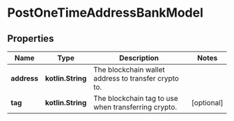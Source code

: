 
# PostOneTimeAddressBankModel

## Properties
Name | Type | Description | Notes
------------ | ------------- | ------------- | -------------
**address** | **kotlin.String** | The blockchain wallet address to transfer crypto to. | 
**tag** | **kotlin.String** | The blockchain tag to use when transferring crypto. |  [optional]



